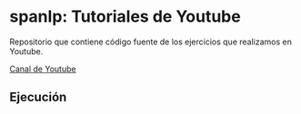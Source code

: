 # spanlp: Tutoriales de Youtube
Repositorio que contiene código fuente de los ejercicios que realizamos en Youtube.

[Canal de Youtube](https://www.youtube.com/channel/UCeQ2LduKNIZ7k3ndXvffuDw)

## Ejecución
